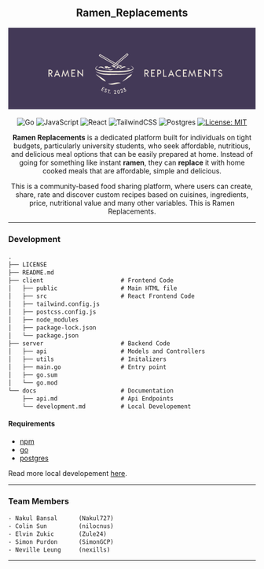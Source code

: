 <div align = "center">
    
## Ramen_Replacements

![Screenshot](https://github.com/Nakul727/Ramen_Replacements/blob/main/client/src/assets/Ramen%20Replacements%20Logo.png?raw=true)
    
![Go](https://img.shields.io/badge/go-%2300ADD8.svg?style=for-the-badge&logo=go&logoColor=white)
![JavaScript](https://img.shields.io/badge/javascript-%23323330.svg?style=for-the-badge&logo=javascript&logoColor=%23F7DF1E)
![React](https://img.shields.io/badge/react-%2320232a.svg?style=for-the-badge&logo=react&logoColor=%2361DAFB)
![TailwindCSS](https://img.shields.io/badge/tailwindcss-%2338B2AC.svg?style=for-the-badge&logo=tailwind-css&logoColor=white)
![Postgres](https://img.shields.io/badge/postgres-%23316192.svg?style=for-the-badge&logo=postgresql&logoColor=white)
[![License: MIT](https://img.shields.io/github/license/Ileriayo/markdown-badges?style=for-the-badge)](https://opensource.org/licenses/MIT)

**Ramen Replacements** is a dedicated platform built for individuals on tight budgets, particularly university students, who seek affordable, nutritious, and delicious meal options that can be easily prepared at home. Instead of going for something like instant **ramen**, they can **replace** it with home cooked meals that are affordable, simple and delicious. 

This is a community-based food sharing platform, where users can create, share, rate and discover custom recipes based on cuisines, ingredients, price, nutritional value and many other variables. This is Ramen Replacements.

</div>

---

### Development

```
.
├── LICENSE
├── README.md
├── client                      # Frontend Code
│   ├── public                  # Main HTML file
│   ├── src                     # React Frontend Code
│   ├── tailwind.config.js
│   ├── postcss.config.js
│   ├── node_modules
│   ├── package-lock.json
│   └── package.json
├── server                      # Backend Code
│   ├── api                     # Models and Controllers     
│   ├── utils                   # Initalizers
│   ├── main.go                 # Entry point
│   ├── go.sum
│   └── go.mod                 
└── docs                        # Documentation
    ├── api.md                  # Api Endpoints
    └── development.md          # Local Developement
```

#### Requirements

- [npm](https://docs.npmjs.com/downloading-and-installing-node-js-and-npm)
- [go](https://go.dev/doc/install)
- [postgres](https://www.postgresql.org/download/)

Read more local developement [here](./docs/).

---

### Team Members
```
- Nakul Bansal      (Nakul727)
- Colin Sun         (nilocnus)                    
- Elvin Zukic       (Zule24)
- Simon Purdon      (SimonGCP)
- Neville Leung     (nexills)
```

---